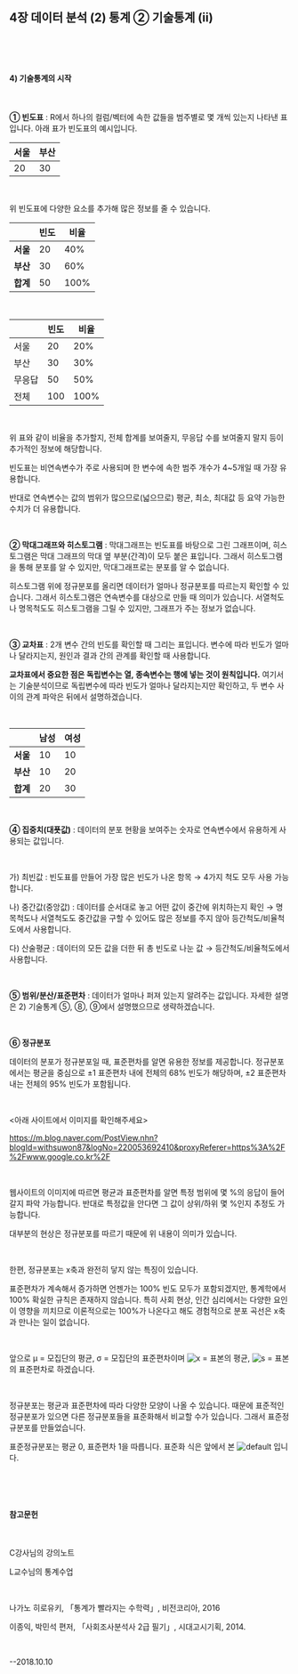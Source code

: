 ## 4장 데이터 분석 (2) 통계 ② 기술통계 (ii)

​  

​  

#### 4) 기술통계의 시작

​     

**① 빈도표** : R에서 하나의 컬럼/벡터에 속한 값들을 범주별로 몇 개씩 있는지 나타낸 표입니다. 아래 표가 빈도표의 예시입니다.

| 서울 | 부산 |
| ---- | ---- |
| 20   | 30   |

​     

위 빈도표에 다양한 요소를 추가해 많은 정보를 줄 수 있습니다.

|          | 빈도 | 비율 |
| -------- | ---- | ---- |
| **서울** | 20   | 40%  |
| **부산** | 30   | 60%  |
| **합계** | 50   | 100% |

​  

|        | 빈도 | 비율 |
| -----  | ---- | ---- |
| 서울   | 20   | 20%  |
| 부산   | 30   | 30%  |
| 무응답 | 50   | 50%  |
| 전체   | 100  | 100% |

​     

위 표와 같이 비율을 추가할지,  전체 합계를 보여줄지, 무응답 수를 보여줄지 말지 등이 추가적인 정보에 해당합니다.

빈도표는 비연속변수가 주로 사용되며 한 변수에 속한 범주 개수가 4~5개일 때 가장 유용합니다.

반대로 연속변수는 값의 범위가 많으므로(넓으므로) 평균, 최소, 최대값 등 요약 가능한 수치가 더 유용합니다.

​     

**② 막대그래프와 히스토그램** : 막대그래프는 빈도표를 바탕으로 그린 그래프이며, 히스토그램은 막대 그래프의 막대 옆 부분(간격)이 모두 붙은 표입니다. 그래서 히스토그램을 통해 분포를 알 수 있지만, 막대그래프로는 분포를 알 수 없습니다.

히스토그램 위에 정규분포를 올리면 데이터가 얼마나 정규분포를 따르는지 확인할 수 있습니다. 그래서 히스토그램은 연속변수를 대상으로 만들 때 의미가 있습니다. 서열척도나 명목척도도 히스토그램을 그릴 수 있지만, 그래프가 주는 정보가 없습니다.

​     

**③ 교차표** : 2개 변수 간의 빈도를 확인할 때 그리는 표입니다. 변수에 따라 빈도가 얼마나 달라지는지, 원인과 결과 간의 관계를 확인할 때 사용합니다.

**교차표에서 중요한 점은 독립변수는 열, 종속변수는 행에 넣는 것이 원칙입니다.** 여기서는 기술분석이므로 독립변수에 따라 빈도가 얼마나 달라지는지만 확인하고, 두 변수 사이의 관계 파악은 뒤에서 설명하겠습니다.

​     

|          | 남성 | 여성 |
| -------- | ---- | ---- |
| **서울** | 10   | 10   |
| **부산** | 10   | 20   |
| **합계** | 20   | 30   |

​         

**④ 집중치(대푯값)** : 데이터의 분포 현황을 보여주는 숫자로 연속변수에서 유용하게 사용되는 값입니다.

​  

가) 최빈값 : 빈도표를 만들어 가장 많은 빈도가 나온 항목 → 4가지 척도 모두 사용 가능합니다.

나) 중간값(중앙값) : 데이터를 순서대로 놓고 어떤 값이 중간에 위치하는지 확인 → 명목척도나 서열척도도 중간값을 구할 수 있어도 많은 정보를 주지 않아 등간척도/비율척도에서 사용합니다.

다) 산술평균 : 데이터의 모든 값을 더한 뒤 총 빈도로 나눈 값 → 등간척도/비율척도에서 사용합니다.

​     

**⑤ 범위/분산/표준편차** : 데이터가 얼마나 퍼져 있는지 알려주는 값입니다. 자세한 설명은 2) 기술통계 ⑤, ⑧, ⑨에서 설명했으므로 생략하겠습니다.

​     

**⑥ 정규분포**

데이터의 분포가 정규분포일 때, 표준편차를 알면 유용한 정보를 제공합니다. 정규분포에서는 평균을 중심으로 ±1 표준편차 내에 전체의 68% 빈도가 해당하며, ±2 표준편차 내는 전체의 95% 빈도가 포함됩니다.

​     

<아래 사이트에서 이미지를 확인해주세요>

https://m.blog.naver.com/PostView.nhn?blogId=withsuwon87&logNo=220053692410&proxyReferer=https%3A%2F%2Fwww.google.co.kr%2F

​  

웹사이트의 이미지에 따르면 평균과 표준편차를 알면 특정 범위에 몇 %의 응답이 들어갈지 파악 가능합니다. 반대로 특정값을 안다면 그 값이 상위/하위 몇 %인지 추정도 가능합니다.

대부분의 현상은 정규분포를 따르기 때문에 위 내용이 의미가 있습니다.

​  

한편, 정규분포는 x축과 완전히 닿지 않는 특징이 있습니다.

표준편차가 계속해서 증가하면 언젠가는 100%  빈도 모두가 포함되겠지만, 통계학에서 100% 확실한 규칙은 존재하지 않습니다. 특히 사회 현상, 인간 심리에서는 다양한 요인이 영향을 끼치므로 이론적으로는 100%가 나온다고 해도 경험적으로 분포 곡선은 x축과 만나는 일이 없습니다.

​     

앞으로 μ = 모집단의 평균, σ = 모집단의 표준편차이며   ![x](https://user-images.githubusercontent.com/43332543/46737856-95ea5f00-ccd7-11e8-8768-3159a2f53c90.png) = 표본의 평균,  ![s](https://user-images.githubusercontent.com/43332543/46737855-95ea5f00-ccd7-11e8-8494-a221a80d1d84.png) = 표본의 표준편차로 하겠습니다.

​  

정규분포는 평균과 표준편차에 따라 다양한 모양이 나올 수 있습니다. 때문에 표준적인 정규분포가 있으면 다른 정규분포들을 표준화해서 비교할 수가 있습니다. 그래서 표준정규분포를 만들었습니다.

표준정규분포는 평균 0, 표준편차 1을 따릅니다. 표준화 식은 앞에서 본  ![default](https://user-images.githubusercontent.com/43332543/46737857-9682f580-ccd7-11e8-9325-eb2a2144557d.png) 입니다.

​    

​     

#### 참고문헌

​     

C강사님의 강의노트

L교수님의 통계수업

​     

나가노 히로유키, 「통계가 빨라지는 수학력」, 비전코리아, 2016

이종익, 박민석 편저, 「사회조사분석사 2급 필기」, 시대고시기획, 2014.

​  

--2018.10.10
